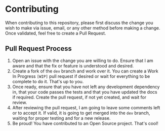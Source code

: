 # Contributing

When contributing to this repository, please first discuss the change you wish to make via issue, email, or any other 
method before making a change. Once validated, feel free to create a Pull Request.

## Pull Request Process

1. Open an issue with the change you are willing to do. Ensure that I am aware and that the fix or feature is understood 
   and desired.
1. Create a fork of the `dev` branch and work over it. You can create a Work In Progress `[WIP]` pull request if
   desired or wait for everything to be complete to do it. That's up to you.
1. Once ready, ensure that you have not left any development dependency in, that your code passes the tests and that you
   have updated the docs if required. Create the pull request, if not yet created, and wait for review.
1. After reviewing the pull request, I am going to leave some comments left or to accept it. If valid, it is going to 
   get merged into the `dev` branch, waiting for proper testing and for a new release.
1. Be proud! You have contributed to an Open Source project. That's cool!
